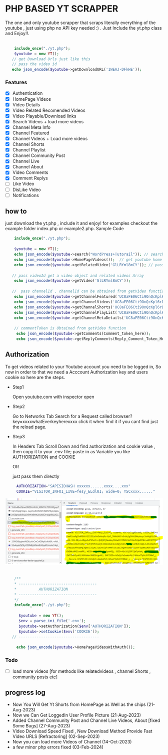 # PHP BASED YT SCRAPPER
 The one and only youtube scrapper that scraps literally everything of the youtube , just using php
 no API key needed :) . Just Include the yt.php class and Enjoy!!.

```Php

    include_once("./yt.php");
    $youtube = new YT(); 
   // get Download Urls just like this 
   // pass the video id
   echo json_encode($youtube->getDownloadURL('1WEAJ-DFkHE'));

```

### Features
- [x]   Authentication
- [x]   HomePage Videos
- [x]   Video Details 
- [x]   Video Related Recomended Videos
- [x]   Video Playable/Download links
- [x]   Search Videos + load more videos
- [x]   Channel Meta Info
- [x]   Channel Featured 
- [x]   Channel Videos + Load more videos
- [x]   Channel Shorts
- [x]   Channel Playlist
- [x]   Channel Community Post
- [x]   Channel  Live
- [x]   Channel About
- [x]   Video Comments
- [x]   Comment Replys
- [ ]   Like Video
- [ ]   DisLike Video
- [ ]   Notifications

## how to
 just download the yt.php , include it and enjoy!
 for examples checkout the example folder
 index.php or example2.php. Sample Code 

```Php
    include_once("./yt.php");

    $youtube = new YT();      
    echo json_encode($youtube->search("WordPress+Tutorail")); // search query with '+' sign no space
    echo json_encode($youtube->HomePageVideos());  // get youtube home page Array
    echo json_encode($youtube->getRelatedVideo('GlLRYml8mCY')); // pass videoId get an array of videos
  
   // pass videoId get a video object and related videos Array
    echo json_encode($youtube->getVideo('GlLRYml8mCY'));  
  
   //  pass channelId , channelId can be obtained from getVideo function in video object 
    echo json_encode($youtube->getChannelFeatured('UC8aFE06Cti9OnQcKpl6rDvQ'));
    echo json_encode($youtube->getChannelVideos('UC8aFE06Cti9OnQcKpl6rDvQ'));
    echo json_encode($youtube->getChannelShorts('UC8aFE06Cti9OnQcKpl6rDvQ'));
    echo json_encode($youtube->getChannelPlayList('UC8aFE06Cti9OnQcKpl6rDvQ'));
    echo json_encode($youtube->getChannelMetaDetails('UC8aFE06Cti9OnQcKpl6rDvQ'));

    // commentToken is Obtained from getVideo function
     echo json_encode($youtube->getComments(Comment_token_here));
     echo json_encode($youtube->getReplyComments(Reply_Comment_Token_Here));


```


## Authorization
  
  To get videos related to your Youtube account you need to be logged in,
  So now in order to that we need a Acccount Authorization key and users cookie
  so here are the steps.

  - Step1

    Open youtube.com with inspector open

  - Step2 

    Go to Networks Tab Search for a Request called browser?key=xxxxwhatEverkeyherexxxx
    click it when find it if you cant find just the reload page.

  - Step3

    In Headers Tab Scroll Down and find authorization and cookie value , then copy it 
    to your .env file;
    paste in as Variable you like AUTHORIZATION and COOKIE

    OR 

    just pass them directly

```Bash
     AUTHORIZATION="SAPISIDHASH xxxxxx......xxxx....xxx"
     COOKIE="VISITOR_INFO1_LIVE=fesy_ELdl0I; wide=0; YSCxxxx......"  
```

 <img  src="./screenshots/HowTogetAuth.PNG" >   

 ```Php
 
     /**
     * -----------------------------------
     *          AUTHORIZATION
     * -----------------------------------
     */
     include_once("./yt.php");

       $youtube = new YT();      
       $env = parse_ini_file('.env');
       $youtube->setAuthorization($env['AUTHORIZATION']);
       $youtube->setCookie($env['COOKIE']);
    // ------------------------------------

      echo json_encode($youtube->HomePageVideosWithAuth());

 ```



### Todo
 - [ ]  load more videos [for methods like relatedvideos , channel Shorts , community posts etc]
 

## progress log
  - Now You Will Get Yt Shorts from HomePage as Well as the chips (21-Aug-2023)
  - Now we Can Get LoggedIn User Profile Picture (21-Aug-2023)
  - Added Channel Community Post and Channel Live Videos, About [fixed Some Bugs] (27-Aug-2023)
  - Video Download Speed Fixed , New Download Method Provide Fast Video URLS [Refractoring] (02-Sep-2023)
  - Now you can load more Videos of Channel (14-Oct-2023)
  - a few minor php errors fixed (03-Feb-2024)